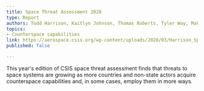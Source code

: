 ```yaml
---
title: Space Threat Assessment 2020
type: Report
authors: Todd Harrison, Kaitlyn Johnson, Thomas Roberts, Tyler Way, Makena Young
topics:
- Counterspace capabilities
link: https://aerospace.csis.org/wp-content/uploads/2020/03/Harrison_SpaceThreatAssessment20_WEB_FINAL-min.pdf
published: false

---
```

This year's edition of CSIS space threat assessment finds that threats to space systems are growing as more countries and non-state actors acquire counterspace capabilities and, in some cases, employ them in more ways. 